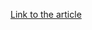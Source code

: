 [Link to the article](https://www.welivesecurity.com/en/we-live-science/gary-marcus-taming-silicon-valley-starmus-highlights/)
